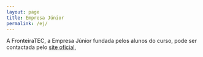 ```yaml
---
layout: page
title: Empresa Júnior
permalink: /ej/
---
```


A FronteiraTEC, a Empresa Júnior fundada pelos alunos do curso, pode ser contactada pelo [site oficial](http://fronteiratec.com/),



